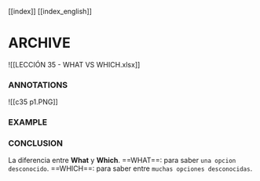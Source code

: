 
[[index]]
[[index_english]]


# ARCHIVE
![[LECCIÓN 35 - WHAT VS WHICH.xlsx]]


### ANNOTATIONS
![[c35 p1.PNG]]

### EXAMPLE


### CONCLUSION
La diferencia entre **What** y **Which**.
==WHAT==: para saber ``una opcion desconocido``.
==WHICH==: para saber entre ``muchas opciones desconocidas``. 
